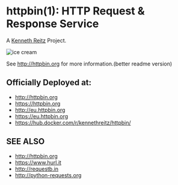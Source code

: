 # httpbin(1): HTTP Request & Response Service


A [Kenneth Reitz](http://kennethreitz.org/) Project.

![ice cream](http://farm1.staticflickr.com/572/32514669683_4daf2ab7bc_k_d.jpg)

See http://httpbin.org for more information.(better readme version)

## Officially Deployed at:

- http://httpbin.org
- https://httpbin.org
- http://eu.httpbin.org
- https://eu.httpbin.org
- https://hub.docker.com/r/kennethreitz/httpbin/


## SEE ALSO

- http://httpbin.org
- https://www.hurl.it
- http://requestb.in
- http://python-requests.org
